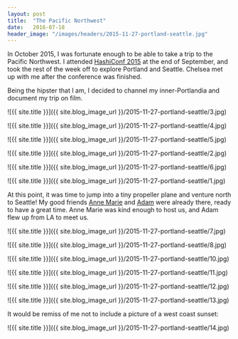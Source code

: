 ```yaml
---
layout: post
title:  "The Pacific Northwest"
date:   2016-07-18
header_image: "/images/headers/2015-11-27-portland-seattle.jpg"
---
```


In October 2015, I was fortunate enough to be able to take a trip to the Pacific
Northwest. I attended [HashiConf
2015](https://www.hashicorp.com/blog/hashiconf-wrap-up.html) at the end of
September, and took the rest of the week off to explore Portland and Seattle.
Chelsea met up with me after the conference was finished.

Being the hipster that I am, I decided to channel my inner-Portlandia and
document my trip on film.

![{{ site.title }}]({{ site.blog_image_url }}/2015-11-27-portland-seattle/3.jpg)

![{{ site.title }}]({{ site.blog_image_url }}/2015-11-27-portland-seattle/4.jpg)

![{{ site.title }}]({{ site.blog_image_url }}/2015-11-27-portland-seattle/5.jpg)

![{{ site.title }}]({{ site.blog_image_url }}/2015-11-27-portland-seattle/2.jpg)

![{{ site.title }}]({{ site.blog_image_url }}/2015-11-27-portland-seattle/6.jpg)

![{{ site.title }}]({{ site.blog_image_url }}/2015-11-27-portland-seattle/1.jpg)

At this point, it was time to jump into a tiny propeller plane and venture north
to Seattle! My good friends [Anne Marie](https://twitter.com/annemariePNW) and
[Adam](https://twitter.com/adamcohenSU) were already there, ready to have a
great time. Anne Marie was kind enough to host us, and Adam flew up from LA to
meet us.

![{{ site.title }}]({{ site.blog_image_url }}/2015-11-27-portland-seattle/7.jpg)

![{{ site.title }}]({{ site.blog_image_url }}/2015-11-27-portland-seattle/8.jpg)

![{{ site.title }}]({{ site.blog_image_url }}/2015-11-27-portland-seattle/10.jpg)

![{{ site.title }}]({{ site.blog_image_url }}/2015-11-27-portland-seattle/11.jpg)

![{{ site.title }}]({{ site.blog_image_url }}/2015-11-27-portland-seattle/12.jpg)

![{{ site.title }}]({{ site.blog_image_url }}/2015-11-27-portland-seattle/13.jpg)

It would be remiss of me not to include a picture of a west coast sunset:

![{{ site.title }}]({{ site.blog_image_url }}/2015-11-27-portland-seattle/14.jpg)
